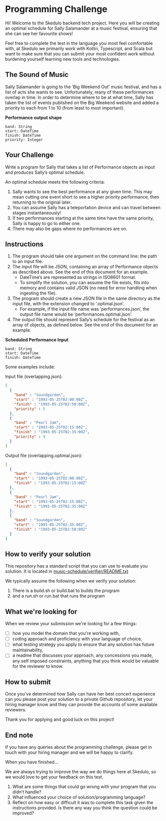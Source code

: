 # Programming Challenge 

Hi! Welcome to the Skedulo backend tech project. Here you will be creating an optimal schedule for Sally Salamander at a music festival, ensuring that she can see her favourite shows!

Feel free to complete the test in the language you most feel comfortable with, at Skedulo we primarily work with Kotlin, Typescript, and Scala but want to make sure that you can submit your most confident work without burdening yourself learning new tools and technologies.

## The Sound of Music 
Sally Salamander is going to the ‘Big Weekend Out’ music festival, and has a list of acts she wants to see. 
Unfortunately, many of these performances overlap in time. In order to determine where to be at what time, Sally has taken the list of events published on the Big Weekend website and added a priority to each from 1 to 10 (from least to most important). 

**Performance output shape**

```
band: String 
start: DateTime 
finish: DateTime 
priority: Integer 
```

## Your Challenge 

Write a program for Sally that takes a list of Performance objects as input and produces Sally’s optimal schedule. 

An optimal schedule meets the following criteria: 
1. Sally wants to see the best performance at any given time. This may mean cutting one event short to see a higher priority performance, then returning to the original later. 
2. You can assume Sally has a teleportation device and can travel between stages instantaneously! 
3. If two performances starting at the same time have the same priority, Sally is happy to go to either one. 
4. There may also be gaps where no performances are on. 

## Instructions 
1. The program should take one argument on the command line: the path to an input file. 
2. The input file will be JSON, containing an array of Performance objects as described above. See the end of this document for an example. 
    * DateTime’s are represented as strings in ISO8601 format. 
    * To simplify the solution, you can assume the file exists, fits into memory and contains valid JSON (no need for error handling when ingesting the file). 
3. The program should create a new JSON file in the same directory as the input file, with the extension changed to ‘.optimal.json’. 
    * For example, if the input file name was ‘performances.json’, the output file name would be ‘performances.optimal.json’. 
4. The output file should represent Sally’s schedule for the festival as an array of objects, as defined below. See the end of this document for an example.

**Scheduled Performance Input**

```
band: String 
start: DateTime 
finish: DateTime 
```

Some examples include:

Input file (overlapping.json): 
```json
[ 
  { 
    "band" : "Soundgarden", 
    "start" : "1993-05-25T02:00:00Z", 
    "finish" : "1993-05-25T02:50:00Z", 
    "priority" : 5 
  }, 
  { 
    "band" : "Pearl Jam", 
    "start" : "1993-05-25T02:15:00Z", 
    "finish" : "1993-05-25T02:35:00Z", 
    "priority" : 9 
  } 
] 
```

Output file (overlapping.optimal.json): 
```json
[ 
  { 
    "band" : "Soundgarden", 
    "start" : "1993-05-25T02:00:00Z", 
    "finish" : "1993-05-25T02:15:00Z" 
  }, 
  { 
    "band" : "Pearl Jam", 
    "start" : "1993-05-25T02:15:00Z", 
    "finish" : "1993-05-25T02:35:00Z" 
  }, 
  { 
    "band" : "Soundgarden", 
    "start" : "1993-05-25T02:35:00Z", 
    "finish" : "1993-05-25T02:50:00Z" 
  } 
] 
```

## How to verify your solution

This repository has a standard script that you can use to evaluate you solution. It is located in [music-schedule/verifier/README.txt](music-schedule/verifier/README.txt)

We typically assume the following when we verify your solution:
1. There is a build.sh or build.bat to builds the program
2. and a run.sh or run.bat that runs the program

## What we're looking for

When we review your submission we're looking for a few things:
- [ ] how you model the domain that you're working with,
- [ ] coding approach and proficiency with your language of choice,
- [ ] what testing strategy you apply to ensure that any solution has future maintainability,
- [ ] a readme that discusses your approach, any concessions you made, any self imposed constraints, anything that you think would be valuable for the reviewer to know.

## How to submit

Once you've determined how Sally can have her best concert experience can you please post your solution to a private Github repository, let your hiring manager know and they can provide the accounts of some available reviewers.

Thank you for applying and good luck on this project!

## End note

If you have any queries about the programming challenge, please get in touch with your hiring manager and we will be happy to clarify.

When you have finished… 

We are always trying to improve the way we do things here at Skedulo, so we would love to get your feedback on this test. 

1. What are some things that could go wrong with your program that you didn’t handle? 
2. What influenced your choice of solution/programming language? 
3. Reflect on how easy or difficult it was to complete this task given the instructions provided. Is there any way you think the question could be improved?

